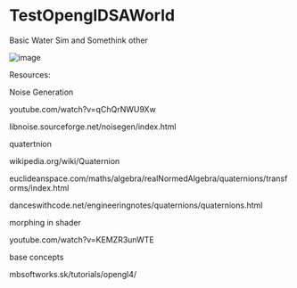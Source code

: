 # TestOpenglDSAWorld
Basic Water Sim and Somethink other



![image](https://github.com/user-attachments/assets/60bbb37e-7ec5-4e30-8edb-d74fefdae162)


Resources:

Noise Generation

youtube.com/watch?v=qChQrNWU9Xw

libnoise.sourceforge.net/noisegen/index.html

quatertnion

wikipedia.org/wiki/Quaternion

euclideanspace.com/maths/algebra/realNormedAlgebra/quaternions/transforms/index.html

danceswithcode.net/engineeringnotes/quaternions/quaternions.html

morphing in shader

youtube.com/watch?v=KEMZR3unWTE

base concepts

mbsoftworks.sk/tutorials/opengl4/
